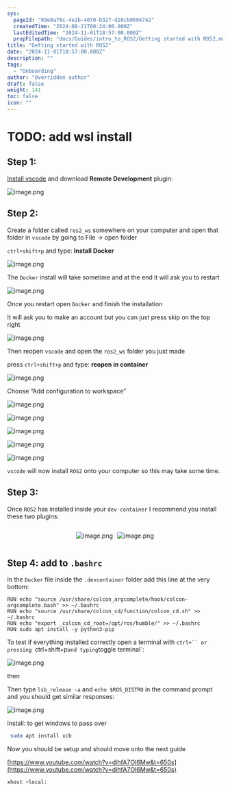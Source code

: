 ```yaml
---
sys:
  pageId: "89e0a78c-4e2b-4070-b327-d28cb0694742"
  createdTime: "2024-08-21T00:24:00.000Z"
  lastEditedTime: "2024-11-01T18:57:00.000Z"
  propFilepath: "docs/Guides/intro_to_ROS2/Getting started with ROS2.md"
title: "Getting started with ROS2"
date: "2024-11-01T18:57:00.000Z"
description: ""
tags:
  - "Onboarding"
author: "Overridden author"
draft: false
weight: 141
toc: false
icon: ""
---
```


# TODO: add wsl install

## Step 1:

[Install vscode](https://code.visualstudio.com/download) and download **Remote Development** plugin:

![image.png](https://prod-files-secure.s3.us-west-2.amazonaws.com/d518164a-d88e-44d1-a4ee-3adb3bd8bce0/efb52993-1881-4a40-b95e-6f020334f022/image.png?X-Amz-Algorithm=AWS4-HMAC-SHA256&X-Amz-Content-Sha256=UNSIGNED-PAYLOAD&X-Amz-Credential=ASIAZI2LB466QXNI2F3A%2F20250329%2Fus-west-2%2Fs3%2Faws4_request&X-Amz-Date=20250329T160812Z&X-Amz-Expires=3600&X-Amz-Security-Token=IQoJb3JpZ2luX2VjEBAaCXVzLXdlc3QtMiJHMEUCIDTVJoMRuF25GrphwKbuw71KL1PqR9U%2FQ13SqWNnAh3iAiEA1PzNBFnfo1yFh18LBfrhjrkeOhX51H%2FiNwaJ4h27EWkq%2FwMIeBAAGgw2Mzc0MjMxODM4MDUiDBl8W%2BBCZo301rtihircA2t8tGwsE4keGzXF5H8QDH02dwS3sBFjRhXCqfzb6c6rDTbE9uDbVm0hWShBDdlLTZkzU3%2BuMnsjwcGKQKoXvtl0HwpW7MvF%2FzuDLubJF93FdcA5rh6KWH5gNJRkFfvPIBhylk5JpdZgVUT09zxwq4SleAwU6%2FUq2BWNTrhB5bjVSPVfTPVdNSgeyOXohYebUqJ782tg47yeGPS4g5%2FykJcd3Fm43f2lNDlOfPx9m%2BW8QwoPxojnRBEsxnTFCGmjSRfiRQOiEuqBRBacAqtZUrkJfNI9g0d2mKNsjjpPQpBsIWsVOc5MBGkXjrFDGoxKfcWTltje5JzgHNpTNP%2B9wqGucsc1G5ziyrXAoJDALR8bx4Qe3JRidaPoD4cs9kMkY5cnWQGwsdmHTf%2BjkCdwvNdlFyc%2B%2BZWvi2qjti4QrkmGey2GluqQA3%2BJ1CU1OkgN1JPUBvP2sMcayzj4%2BpWd3i6Ja0fPMR%2BEHjH1z8MbkMHwYxt9MPNwGoXSCowdt2kTG6QtagHyUm1kCNJTPKC67X%2FxuWriYFBOdTGe8zI8DECOYsVY%2BVEz6CAcqKWltYByYjo6%2FZb8QkCEp5%2BikTRjOqdkx3JPLmbaaE0elA8fweLn66gNsB1CUP7vpz56MP6eoL8GOqUBuLJRmC0m9LgHdjySxZ5rXDHY2wlYkikBzY1eDVjEjIvOXq3mOXwYAHV2%2BDN8FSgasNpZy8u5sCVlN4XJ9xEPpm%2F8ZDuUS6xizGzjiu8IWyHaw6gesiRFVL7mjsdcP%2FoILLkJBJFEjX0zyQZYuOSMRfShJcF0583w06GzL%2Fr6FBbwJLLF1lxxwTocSMlJhgYCS3izFi1T6F7RHyhA9D1im620zTMd&X-Amz-Signature=11a2174c9fd20e777b1c48bb6530b42c95ac17c5a8f76d3ad584c3bf9bd59472&X-Amz-SignedHeaders=host&x-id=GetObject)

## Step 2:

Create a folder called `ros2_ws` somewhere on your computer and open that folder in `vscode` by going to File → open folder 

`ctrl+shift+p` and type: **Install Docker**

![image.png](https://prod-files-secure.s3.us-west-2.amazonaws.com/d518164a-d88e-44d1-a4ee-3adb3bd8bce0/2269dc0e-1cd5-47ff-bceb-c04ad9b2eab0/image.png?X-Amz-Algorithm=AWS4-HMAC-SHA256&X-Amz-Content-Sha256=UNSIGNED-PAYLOAD&X-Amz-Credential=ASIAZI2LB466QXNI2F3A%2F20250329%2Fus-west-2%2Fs3%2Faws4_request&X-Amz-Date=20250329T160812Z&X-Amz-Expires=3600&X-Amz-Security-Token=IQoJb3JpZ2luX2VjEBAaCXVzLXdlc3QtMiJHMEUCIDTVJoMRuF25GrphwKbuw71KL1PqR9U%2FQ13SqWNnAh3iAiEA1PzNBFnfo1yFh18LBfrhjrkeOhX51H%2FiNwaJ4h27EWkq%2FwMIeBAAGgw2Mzc0MjMxODM4MDUiDBl8W%2BBCZo301rtihircA2t8tGwsE4keGzXF5H8QDH02dwS3sBFjRhXCqfzb6c6rDTbE9uDbVm0hWShBDdlLTZkzU3%2BuMnsjwcGKQKoXvtl0HwpW7MvF%2FzuDLubJF93FdcA5rh6KWH5gNJRkFfvPIBhylk5JpdZgVUT09zxwq4SleAwU6%2FUq2BWNTrhB5bjVSPVfTPVdNSgeyOXohYebUqJ782tg47yeGPS4g5%2FykJcd3Fm43f2lNDlOfPx9m%2BW8QwoPxojnRBEsxnTFCGmjSRfiRQOiEuqBRBacAqtZUrkJfNI9g0d2mKNsjjpPQpBsIWsVOc5MBGkXjrFDGoxKfcWTltje5JzgHNpTNP%2B9wqGucsc1G5ziyrXAoJDALR8bx4Qe3JRidaPoD4cs9kMkY5cnWQGwsdmHTf%2BjkCdwvNdlFyc%2B%2BZWvi2qjti4QrkmGey2GluqQA3%2BJ1CU1OkgN1JPUBvP2sMcayzj4%2BpWd3i6Ja0fPMR%2BEHjH1z8MbkMHwYxt9MPNwGoXSCowdt2kTG6QtagHyUm1kCNJTPKC67X%2FxuWriYFBOdTGe8zI8DECOYsVY%2BVEz6CAcqKWltYByYjo6%2FZb8QkCEp5%2BikTRjOqdkx3JPLmbaaE0elA8fweLn66gNsB1CUP7vpz56MP6eoL8GOqUBuLJRmC0m9LgHdjySxZ5rXDHY2wlYkikBzY1eDVjEjIvOXq3mOXwYAHV2%2BDN8FSgasNpZy8u5sCVlN4XJ9xEPpm%2F8ZDuUS6xizGzjiu8IWyHaw6gesiRFVL7mjsdcP%2FoILLkJBJFEjX0zyQZYuOSMRfShJcF0583w06GzL%2Fr6FBbwJLLF1lxxwTocSMlJhgYCS3izFi1T6F7RHyhA9D1im620zTMd&X-Amz-Signature=3d32f395119066edfa43c31183e957e3e32aa5e1ad767262af534af70c770e3c&X-Amz-SignedHeaders=host&x-id=GetObject)

The `Docker` install will take sometime and at the end it will ask you to restart

![image.png](https://prod-files-secure.s3.us-west-2.amazonaws.com/d518164a-d88e-44d1-a4ee-3adb3bd8bce0/ed233f78-be33-4b1f-b89c-9c346c0e961e/image.png?X-Amz-Algorithm=AWS4-HMAC-SHA256&X-Amz-Content-Sha256=UNSIGNED-PAYLOAD&X-Amz-Credential=ASIAZI2LB466QXNI2F3A%2F20250329%2Fus-west-2%2Fs3%2Faws4_request&X-Amz-Date=20250329T160812Z&X-Amz-Expires=3600&X-Amz-Security-Token=IQoJb3JpZ2luX2VjEBAaCXVzLXdlc3QtMiJHMEUCIDTVJoMRuF25GrphwKbuw71KL1PqR9U%2FQ13SqWNnAh3iAiEA1PzNBFnfo1yFh18LBfrhjrkeOhX51H%2FiNwaJ4h27EWkq%2FwMIeBAAGgw2Mzc0MjMxODM4MDUiDBl8W%2BBCZo301rtihircA2t8tGwsE4keGzXF5H8QDH02dwS3sBFjRhXCqfzb6c6rDTbE9uDbVm0hWShBDdlLTZkzU3%2BuMnsjwcGKQKoXvtl0HwpW7MvF%2FzuDLubJF93FdcA5rh6KWH5gNJRkFfvPIBhylk5JpdZgVUT09zxwq4SleAwU6%2FUq2BWNTrhB5bjVSPVfTPVdNSgeyOXohYebUqJ782tg47yeGPS4g5%2FykJcd3Fm43f2lNDlOfPx9m%2BW8QwoPxojnRBEsxnTFCGmjSRfiRQOiEuqBRBacAqtZUrkJfNI9g0d2mKNsjjpPQpBsIWsVOc5MBGkXjrFDGoxKfcWTltje5JzgHNpTNP%2B9wqGucsc1G5ziyrXAoJDALR8bx4Qe3JRidaPoD4cs9kMkY5cnWQGwsdmHTf%2BjkCdwvNdlFyc%2B%2BZWvi2qjti4QrkmGey2GluqQA3%2BJ1CU1OkgN1JPUBvP2sMcayzj4%2BpWd3i6Ja0fPMR%2BEHjH1z8MbkMHwYxt9MPNwGoXSCowdt2kTG6QtagHyUm1kCNJTPKC67X%2FxuWriYFBOdTGe8zI8DECOYsVY%2BVEz6CAcqKWltYByYjo6%2FZb8QkCEp5%2BikTRjOqdkx3JPLmbaaE0elA8fweLn66gNsB1CUP7vpz56MP6eoL8GOqUBuLJRmC0m9LgHdjySxZ5rXDHY2wlYkikBzY1eDVjEjIvOXq3mOXwYAHV2%2BDN8FSgasNpZy8u5sCVlN4XJ9xEPpm%2F8ZDuUS6xizGzjiu8IWyHaw6gesiRFVL7mjsdcP%2FoILLkJBJFEjX0zyQZYuOSMRfShJcF0583w06GzL%2Fr6FBbwJLLF1lxxwTocSMlJhgYCS3izFi1T6F7RHyhA9D1im620zTMd&X-Amz-Signature=9e9131ef1b74872679ac4c0c801e50fae2d6a5b20a889264485ef87cbcb25254&X-Amz-SignedHeaders=host&x-id=GetObject)

Once you restart open `Docker` and finish the installation

It will ask you to make an account but you can just press skip on the top right

![image.png](https://prod-files-secure.s3.us-west-2.amazonaws.com/d518164a-d88e-44d1-a4ee-3adb3bd8bce0/21010ad9-1659-4fd9-9f59-9932a09b2a3d/image.png?X-Amz-Algorithm=AWS4-HMAC-SHA256&X-Amz-Content-Sha256=UNSIGNED-PAYLOAD&X-Amz-Credential=ASIAZI2LB466QXNI2F3A%2F20250329%2Fus-west-2%2Fs3%2Faws4_request&X-Amz-Date=20250329T160812Z&X-Amz-Expires=3600&X-Amz-Security-Token=IQoJb3JpZ2luX2VjEBAaCXVzLXdlc3QtMiJHMEUCIDTVJoMRuF25GrphwKbuw71KL1PqR9U%2FQ13SqWNnAh3iAiEA1PzNBFnfo1yFh18LBfrhjrkeOhX51H%2FiNwaJ4h27EWkq%2FwMIeBAAGgw2Mzc0MjMxODM4MDUiDBl8W%2BBCZo301rtihircA2t8tGwsE4keGzXF5H8QDH02dwS3sBFjRhXCqfzb6c6rDTbE9uDbVm0hWShBDdlLTZkzU3%2BuMnsjwcGKQKoXvtl0HwpW7MvF%2FzuDLubJF93FdcA5rh6KWH5gNJRkFfvPIBhylk5JpdZgVUT09zxwq4SleAwU6%2FUq2BWNTrhB5bjVSPVfTPVdNSgeyOXohYebUqJ782tg47yeGPS4g5%2FykJcd3Fm43f2lNDlOfPx9m%2BW8QwoPxojnRBEsxnTFCGmjSRfiRQOiEuqBRBacAqtZUrkJfNI9g0d2mKNsjjpPQpBsIWsVOc5MBGkXjrFDGoxKfcWTltje5JzgHNpTNP%2B9wqGucsc1G5ziyrXAoJDALR8bx4Qe3JRidaPoD4cs9kMkY5cnWQGwsdmHTf%2BjkCdwvNdlFyc%2B%2BZWvi2qjti4QrkmGey2GluqQA3%2BJ1CU1OkgN1JPUBvP2sMcayzj4%2BpWd3i6Ja0fPMR%2BEHjH1z8MbkMHwYxt9MPNwGoXSCowdt2kTG6QtagHyUm1kCNJTPKC67X%2FxuWriYFBOdTGe8zI8DECOYsVY%2BVEz6CAcqKWltYByYjo6%2FZb8QkCEp5%2BikTRjOqdkx3JPLmbaaE0elA8fweLn66gNsB1CUP7vpz56MP6eoL8GOqUBuLJRmC0m9LgHdjySxZ5rXDHY2wlYkikBzY1eDVjEjIvOXq3mOXwYAHV2%2BDN8FSgasNpZy8u5sCVlN4XJ9xEPpm%2F8ZDuUS6xizGzjiu8IWyHaw6gesiRFVL7mjsdcP%2FoILLkJBJFEjX0zyQZYuOSMRfShJcF0583w06GzL%2Fr6FBbwJLLF1lxxwTocSMlJhgYCS3izFi1T6F7RHyhA9D1im620zTMd&X-Amz-Signature=6e9c381bf1f966c62c79feeb13770307ab0fa55a814b171cf6619dea159d4946&X-Amz-SignedHeaders=host&x-id=GetObject)

Then reopen `vscode` and open the `ros2_ws` folder you just made

press `ctrl+shift+p` and type: **reopen in container**

![image.png](https://prod-files-secure.s3.us-west-2.amazonaws.com/d518164a-d88e-44d1-a4ee-3adb3bd8bce0/4e93b8c2-41ad-488c-8095-c74205196118/image.png?X-Amz-Algorithm=AWS4-HMAC-SHA256&X-Amz-Content-Sha256=UNSIGNED-PAYLOAD&X-Amz-Credential=ASIAZI2LB466QXNI2F3A%2F20250329%2Fus-west-2%2Fs3%2Faws4_request&X-Amz-Date=20250329T160812Z&X-Amz-Expires=3600&X-Amz-Security-Token=IQoJb3JpZ2luX2VjEBAaCXVzLXdlc3QtMiJHMEUCIDTVJoMRuF25GrphwKbuw71KL1PqR9U%2FQ13SqWNnAh3iAiEA1PzNBFnfo1yFh18LBfrhjrkeOhX51H%2FiNwaJ4h27EWkq%2FwMIeBAAGgw2Mzc0MjMxODM4MDUiDBl8W%2BBCZo301rtihircA2t8tGwsE4keGzXF5H8QDH02dwS3sBFjRhXCqfzb6c6rDTbE9uDbVm0hWShBDdlLTZkzU3%2BuMnsjwcGKQKoXvtl0HwpW7MvF%2FzuDLubJF93FdcA5rh6KWH5gNJRkFfvPIBhylk5JpdZgVUT09zxwq4SleAwU6%2FUq2BWNTrhB5bjVSPVfTPVdNSgeyOXohYebUqJ782tg47yeGPS4g5%2FykJcd3Fm43f2lNDlOfPx9m%2BW8QwoPxojnRBEsxnTFCGmjSRfiRQOiEuqBRBacAqtZUrkJfNI9g0d2mKNsjjpPQpBsIWsVOc5MBGkXjrFDGoxKfcWTltje5JzgHNpTNP%2B9wqGucsc1G5ziyrXAoJDALR8bx4Qe3JRidaPoD4cs9kMkY5cnWQGwsdmHTf%2BjkCdwvNdlFyc%2B%2BZWvi2qjti4QrkmGey2GluqQA3%2BJ1CU1OkgN1JPUBvP2sMcayzj4%2BpWd3i6Ja0fPMR%2BEHjH1z8MbkMHwYxt9MPNwGoXSCowdt2kTG6QtagHyUm1kCNJTPKC67X%2FxuWriYFBOdTGe8zI8DECOYsVY%2BVEz6CAcqKWltYByYjo6%2FZb8QkCEp5%2BikTRjOqdkx3JPLmbaaE0elA8fweLn66gNsB1CUP7vpz56MP6eoL8GOqUBuLJRmC0m9LgHdjySxZ5rXDHY2wlYkikBzY1eDVjEjIvOXq3mOXwYAHV2%2BDN8FSgasNpZy8u5sCVlN4XJ9xEPpm%2F8ZDuUS6xizGzjiu8IWyHaw6gesiRFVL7mjsdcP%2FoILLkJBJFEjX0zyQZYuOSMRfShJcF0583w06GzL%2Fr6FBbwJLLF1lxxwTocSMlJhgYCS3izFi1T6F7RHyhA9D1im620zTMd&X-Amz-Signature=d60d73f44e5c3bc4dc56c6f2f15842d22d711be93820abcc4741cdfab2c64435&X-Amz-SignedHeaders=host&x-id=GetObject)

Choose “Add configuration to workspace”

![image.png](https://prod-files-secure.s3.us-west-2.amazonaws.com/d518164a-d88e-44d1-a4ee-3adb3bd8bce0/9560b282-5060-4989-ba37-97e7b2c22476/image.png?X-Amz-Algorithm=AWS4-HMAC-SHA256&X-Amz-Content-Sha256=UNSIGNED-PAYLOAD&X-Amz-Credential=ASIAZI2LB466QXNI2F3A%2F20250329%2Fus-west-2%2Fs3%2Faws4_request&X-Amz-Date=20250329T160812Z&X-Amz-Expires=3600&X-Amz-Security-Token=IQoJb3JpZ2luX2VjEBAaCXVzLXdlc3QtMiJHMEUCIDTVJoMRuF25GrphwKbuw71KL1PqR9U%2FQ13SqWNnAh3iAiEA1PzNBFnfo1yFh18LBfrhjrkeOhX51H%2FiNwaJ4h27EWkq%2FwMIeBAAGgw2Mzc0MjMxODM4MDUiDBl8W%2BBCZo301rtihircA2t8tGwsE4keGzXF5H8QDH02dwS3sBFjRhXCqfzb6c6rDTbE9uDbVm0hWShBDdlLTZkzU3%2BuMnsjwcGKQKoXvtl0HwpW7MvF%2FzuDLubJF93FdcA5rh6KWH5gNJRkFfvPIBhylk5JpdZgVUT09zxwq4SleAwU6%2FUq2BWNTrhB5bjVSPVfTPVdNSgeyOXohYebUqJ782tg47yeGPS4g5%2FykJcd3Fm43f2lNDlOfPx9m%2BW8QwoPxojnRBEsxnTFCGmjSRfiRQOiEuqBRBacAqtZUrkJfNI9g0d2mKNsjjpPQpBsIWsVOc5MBGkXjrFDGoxKfcWTltje5JzgHNpTNP%2B9wqGucsc1G5ziyrXAoJDALR8bx4Qe3JRidaPoD4cs9kMkY5cnWQGwsdmHTf%2BjkCdwvNdlFyc%2B%2BZWvi2qjti4QrkmGey2GluqQA3%2BJ1CU1OkgN1JPUBvP2sMcayzj4%2BpWd3i6Ja0fPMR%2BEHjH1z8MbkMHwYxt9MPNwGoXSCowdt2kTG6QtagHyUm1kCNJTPKC67X%2FxuWriYFBOdTGe8zI8DECOYsVY%2BVEz6CAcqKWltYByYjo6%2FZb8QkCEp5%2BikTRjOqdkx3JPLmbaaE0elA8fweLn66gNsB1CUP7vpz56MP6eoL8GOqUBuLJRmC0m9LgHdjySxZ5rXDHY2wlYkikBzY1eDVjEjIvOXq3mOXwYAHV2%2BDN8FSgasNpZy8u5sCVlN4XJ9xEPpm%2F8ZDuUS6xizGzjiu8IWyHaw6gesiRFVL7mjsdcP%2FoILLkJBJFEjX0zyQZYuOSMRfShJcF0583w06GzL%2Fr6FBbwJLLF1lxxwTocSMlJhgYCS3izFi1T6F7RHyhA9D1im620zTMd&X-Amz-Signature=fab3ed71902321aebebdefcc4a51db765acd2fa16e9d5049b93f1851fb5efb3d&X-Amz-SignedHeaders=host&x-id=GetObject)

![image.png](https://prod-files-secure.s3.us-west-2.amazonaws.com/d518164a-d88e-44d1-a4ee-3adb3bd8bce0/2ee63f81-886b-48e8-a553-dc6e5eac99e4/image.png?X-Amz-Algorithm=AWS4-HMAC-SHA256&X-Amz-Content-Sha256=UNSIGNED-PAYLOAD&X-Amz-Credential=ASIAZI2LB466QXNI2F3A%2F20250329%2Fus-west-2%2Fs3%2Faws4_request&X-Amz-Date=20250329T160812Z&X-Amz-Expires=3600&X-Amz-Security-Token=IQoJb3JpZ2luX2VjEBAaCXVzLXdlc3QtMiJHMEUCIDTVJoMRuF25GrphwKbuw71KL1PqR9U%2FQ13SqWNnAh3iAiEA1PzNBFnfo1yFh18LBfrhjrkeOhX51H%2FiNwaJ4h27EWkq%2FwMIeBAAGgw2Mzc0MjMxODM4MDUiDBl8W%2BBCZo301rtihircA2t8tGwsE4keGzXF5H8QDH02dwS3sBFjRhXCqfzb6c6rDTbE9uDbVm0hWShBDdlLTZkzU3%2BuMnsjwcGKQKoXvtl0HwpW7MvF%2FzuDLubJF93FdcA5rh6KWH5gNJRkFfvPIBhylk5JpdZgVUT09zxwq4SleAwU6%2FUq2BWNTrhB5bjVSPVfTPVdNSgeyOXohYebUqJ782tg47yeGPS4g5%2FykJcd3Fm43f2lNDlOfPx9m%2BW8QwoPxojnRBEsxnTFCGmjSRfiRQOiEuqBRBacAqtZUrkJfNI9g0d2mKNsjjpPQpBsIWsVOc5MBGkXjrFDGoxKfcWTltje5JzgHNpTNP%2B9wqGucsc1G5ziyrXAoJDALR8bx4Qe3JRidaPoD4cs9kMkY5cnWQGwsdmHTf%2BjkCdwvNdlFyc%2B%2BZWvi2qjti4QrkmGey2GluqQA3%2BJ1CU1OkgN1JPUBvP2sMcayzj4%2BpWd3i6Ja0fPMR%2BEHjH1z8MbkMHwYxt9MPNwGoXSCowdt2kTG6QtagHyUm1kCNJTPKC67X%2FxuWriYFBOdTGe8zI8DECOYsVY%2BVEz6CAcqKWltYByYjo6%2FZb8QkCEp5%2BikTRjOqdkx3JPLmbaaE0elA8fweLn66gNsB1CUP7vpz56MP6eoL8GOqUBuLJRmC0m9LgHdjySxZ5rXDHY2wlYkikBzY1eDVjEjIvOXq3mOXwYAHV2%2BDN8FSgasNpZy8u5sCVlN4XJ9xEPpm%2F8ZDuUS6xizGzjiu8IWyHaw6gesiRFVL7mjsdcP%2FoILLkJBJFEjX0zyQZYuOSMRfShJcF0583w06GzL%2Fr6FBbwJLLF1lxxwTocSMlJhgYCS3izFi1T6F7RHyhA9D1im620zTMd&X-Amz-Signature=240e55e70acb30a65e01199dad3af7f61a9caa6d37213e9d65d8d1c646d18f8b&X-Amz-SignedHeaders=host&x-id=GetObject)

![image.png](https://prod-files-secure.s3.us-west-2.amazonaws.com/d518164a-d88e-44d1-a4ee-3adb3bd8bce0/ae1580b2-b048-407e-aed9-b584224a7a04/image.png?X-Amz-Algorithm=AWS4-HMAC-SHA256&X-Amz-Content-Sha256=UNSIGNED-PAYLOAD&X-Amz-Credential=ASIAZI2LB466QXNI2F3A%2F20250329%2Fus-west-2%2Fs3%2Faws4_request&X-Amz-Date=20250329T160812Z&X-Amz-Expires=3600&X-Amz-Security-Token=IQoJb3JpZ2luX2VjEBAaCXVzLXdlc3QtMiJHMEUCIDTVJoMRuF25GrphwKbuw71KL1PqR9U%2FQ13SqWNnAh3iAiEA1PzNBFnfo1yFh18LBfrhjrkeOhX51H%2FiNwaJ4h27EWkq%2FwMIeBAAGgw2Mzc0MjMxODM4MDUiDBl8W%2BBCZo301rtihircA2t8tGwsE4keGzXF5H8QDH02dwS3sBFjRhXCqfzb6c6rDTbE9uDbVm0hWShBDdlLTZkzU3%2BuMnsjwcGKQKoXvtl0HwpW7MvF%2FzuDLubJF93FdcA5rh6KWH5gNJRkFfvPIBhylk5JpdZgVUT09zxwq4SleAwU6%2FUq2BWNTrhB5bjVSPVfTPVdNSgeyOXohYebUqJ782tg47yeGPS4g5%2FykJcd3Fm43f2lNDlOfPx9m%2BW8QwoPxojnRBEsxnTFCGmjSRfiRQOiEuqBRBacAqtZUrkJfNI9g0d2mKNsjjpPQpBsIWsVOc5MBGkXjrFDGoxKfcWTltje5JzgHNpTNP%2B9wqGucsc1G5ziyrXAoJDALR8bx4Qe3JRidaPoD4cs9kMkY5cnWQGwsdmHTf%2BjkCdwvNdlFyc%2B%2BZWvi2qjti4QrkmGey2GluqQA3%2BJ1CU1OkgN1JPUBvP2sMcayzj4%2BpWd3i6Ja0fPMR%2BEHjH1z8MbkMHwYxt9MPNwGoXSCowdt2kTG6QtagHyUm1kCNJTPKC67X%2FxuWriYFBOdTGe8zI8DECOYsVY%2BVEz6CAcqKWltYByYjo6%2FZb8QkCEp5%2BikTRjOqdkx3JPLmbaaE0elA8fweLn66gNsB1CUP7vpz56MP6eoL8GOqUBuLJRmC0m9LgHdjySxZ5rXDHY2wlYkikBzY1eDVjEjIvOXq3mOXwYAHV2%2BDN8FSgasNpZy8u5sCVlN4XJ9xEPpm%2F8ZDuUS6xizGzjiu8IWyHaw6gesiRFVL7mjsdcP%2FoILLkJBJFEjX0zyQZYuOSMRfShJcF0583w06GzL%2Fr6FBbwJLLF1lxxwTocSMlJhgYCS3izFi1T6F7RHyhA9D1im620zTMd&X-Amz-Signature=c8eaeb31b613638843ea6b631ed3bfef997a1b89dab7535854876c6628c7aea7&X-Amz-SignedHeaders=host&x-id=GetObject)

![image.png](https://prod-files-secure.s3.us-west-2.amazonaws.com/d518164a-d88e-44d1-a4ee-3adb3bd8bce0/53255b28-f75e-430f-b9e3-c0ac8577e42b/image.png?X-Amz-Algorithm=AWS4-HMAC-SHA256&X-Amz-Content-Sha256=UNSIGNED-PAYLOAD&X-Amz-Credential=ASIAZI2LB466QXNI2F3A%2F20250329%2Fus-west-2%2Fs3%2Faws4_request&X-Amz-Date=20250329T160812Z&X-Amz-Expires=3600&X-Amz-Security-Token=IQoJb3JpZ2luX2VjEBAaCXVzLXdlc3QtMiJHMEUCIDTVJoMRuF25GrphwKbuw71KL1PqR9U%2FQ13SqWNnAh3iAiEA1PzNBFnfo1yFh18LBfrhjrkeOhX51H%2FiNwaJ4h27EWkq%2FwMIeBAAGgw2Mzc0MjMxODM4MDUiDBl8W%2BBCZo301rtihircA2t8tGwsE4keGzXF5H8QDH02dwS3sBFjRhXCqfzb6c6rDTbE9uDbVm0hWShBDdlLTZkzU3%2BuMnsjwcGKQKoXvtl0HwpW7MvF%2FzuDLubJF93FdcA5rh6KWH5gNJRkFfvPIBhylk5JpdZgVUT09zxwq4SleAwU6%2FUq2BWNTrhB5bjVSPVfTPVdNSgeyOXohYebUqJ782tg47yeGPS4g5%2FykJcd3Fm43f2lNDlOfPx9m%2BW8QwoPxojnRBEsxnTFCGmjSRfiRQOiEuqBRBacAqtZUrkJfNI9g0d2mKNsjjpPQpBsIWsVOc5MBGkXjrFDGoxKfcWTltje5JzgHNpTNP%2B9wqGucsc1G5ziyrXAoJDALR8bx4Qe3JRidaPoD4cs9kMkY5cnWQGwsdmHTf%2BjkCdwvNdlFyc%2B%2BZWvi2qjti4QrkmGey2GluqQA3%2BJ1CU1OkgN1JPUBvP2sMcayzj4%2BpWd3i6Ja0fPMR%2BEHjH1z8MbkMHwYxt9MPNwGoXSCowdt2kTG6QtagHyUm1kCNJTPKC67X%2FxuWriYFBOdTGe8zI8DECOYsVY%2BVEz6CAcqKWltYByYjo6%2FZb8QkCEp5%2BikTRjOqdkx3JPLmbaaE0elA8fweLn66gNsB1CUP7vpz56MP6eoL8GOqUBuLJRmC0m9LgHdjySxZ5rXDHY2wlYkikBzY1eDVjEjIvOXq3mOXwYAHV2%2BDN8FSgasNpZy8u5sCVlN4XJ9xEPpm%2F8ZDuUS6xizGzjiu8IWyHaw6gesiRFVL7mjsdcP%2FoILLkJBJFEjX0zyQZYuOSMRfShJcF0583w06GzL%2Fr6FBbwJLLF1lxxwTocSMlJhgYCS3izFi1T6F7RHyhA9D1im620zTMd&X-Amz-Signature=eeb6c9be78f41bd75ef20398d40dbfd378fc507ecfd426de0922f21f46de8184&X-Amz-SignedHeaders=host&x-id=GetObject)

![image.png](https://prod-files-secure.s3.us-west-2.amazonaws.com/d518164a-d88e-44d1-a4ee-3adb3bd8bce0/7c562767-5af9-4ffb-97d1-327bcdf4ee00/image.png?X-Amz-Algorithm=AWS4-HMAC-SHA256&X-Amz-Content-Sha256=UNSIGNED-PAYLOAD&X-Amz-Credential=ASIAZI2LB466QXNI2F3A%2F20250329%2Fus-west-2%2Fs3%2Faws4_request&X-Amz-Date=20250329T160812Z&X-Amz-Expires=3600&X-Amz-Security-Token=IQoJb3JpZ2luX2VjEBAaCXVzLXdlc3QtMiJHMEUCIDTVJoMRuF25GrphwKbuw71KL1PqR9U%2FQ13SqWNnAh3iAiEA1PzNBFnfo1yFh18LBfrhjrkeOhX51H%2FiNwaJ4h27EWkq%2FwMIeBAAGgw2Mzc0MjMxODM4MDUiDBl8W%2BBCZo301rtihircA2t8tGwsE4keGzXF5H8QDH02dwS3sBFjRhXCqfzb6c6rDTbE9uDbVm0hWShBDdlLTZkzU3%2BuMnsjwcGKQKoXvtl0HwpW7MvF%2FzuDLubJF93FdcA5rh6KWH5gNJRkFfvPIBhylk5JpdZgVUT09zxwq4SleAwU6%2FUq2BWNTrhB5bjVSPVfTPVdNSgeyOXohYebUqJ782tg47yeGPS4g5%2FykJcd3Fm43f2lNDlOfPx9m%2BW8QwoPxojnRBEsxnTFCGmjSRfiRQOiEuqBRBacAqtZUrkJfNI9g0d2mKNsjjpPQpBsIWsVOc5MBGkXjrFDGoxKfcWTltje5JzgHNpTNP%2B9wqGucsc1G5ziyrXAoJDALR8bx4Qe3JRidaPoD4cs9kMkY5cnWQGwsdmHTf%2BjkCdwvNdlFyc%2B%2BZWvi2qjti4QrkmGey2GluqQA3%2BJ1CU1OkgN1JPUBvP2sMcayzj4%2BpWd3i6Ja0fPMR%2BEHjH1z8MbkMHwYxt9MPNwGoXSCowdt2kTG6QtagHyUm1kCNJTPKC67X%2FxuWriYFBOdTGe8zI8DECOYsVY%2BVEz6CAcqKWltYByYjo6%2FZb8QkCEp5%2BikTRjOqdkx3JPLmbaaE0elA8fweLn66gNsB1CUP7vpz56MP6eoL8GOqUBuLJRmC0m9LgHdjySxZ5rXDHY2wlYkikBzY1eDVjEjIvOXq3mOXwYAHV2%2BDN8FSgasNpZy8u5sCVlN4XJ9xEPpm%2F8ZDuUS6xizGzjiu8IWyHaw6gesiRFVL7mjsdcP%2FoILLkJBJFEjX0zyQZYuOSMRfShJcF0583w06GzL%2Fr6FBbwJLLF1lxxwTocSMlJhgYCS3izFi1T6F7RHyhA9D1im620zTMd&X-Amz-Signature=c38f306a774e9bb1eb4c029dfaac8c8c3c98a9b4d74a9f6148f9230b4680eff6&X-Amz-SignedHeaders=host&x-id=GetObject)

`vscode` will now install `ROS2` onto your computer so this may take some time.

## Step 3:

Once `ROS2` has installed inside your `dev-container` I recommend you install these two plugins:

<div style="display: flex;flex-direction: row; column-gap:10px; max-width: 630px;justify-content: center;">
<div>

![image.png](https://prod-files-secure.s3.us-west-2.amazonaws.com/d518164a-d88e-44d1-a4ee-3adb3bd8bce0/3fc3d550-5a54-4ba1-ba6b-faa01cdb7369/image.png?X-Amz-Algorithm=AWS4-HMAC-SHA256&X-Amz-Content-Sha256=UNSIGNED-PAYLOAD&X-Amz-Credential=ASIAZI2LB466Z7BCGED5%2F20250329%2Fus-west-2%2Fs3%2Faws4_request&X-Amz-Date=20250329T160814Z&X-Amz-Expires=3600&X-Amz-Security-Token=IQoJb3JpZ2luX2VjEBAaCXVzLXdlc3QtMiJIMEYCIQCj6JWuY4q0r13yvShJM2A7l5u6ZqJADbJELLsvHFkGvAIhAI3sGtTiRQYgeq8GFmMhAsB4eoleqbmVrV4Pn8OgfLpxKv8DCHgQABoMNjM3NDIzMTgzODA1Igy6PUeOl3ek3Tu0rDMq3AOmuny8V31pUmLDwkir79BuHCdQrYk2uM9CvcfJl%2B40b%2B09j0I4fwysPd2%2FHS3octAIVKJLekm5AsdmK%2BD2tsQJR5NWsDbvD57YNXYATTgnF%2FX7jHj5ToDEvBA2mJ1bttVu1gfgX69R3PBFgnuuwgXyk3ihpsqQOlj31jY%2F5W5Bnacta71y5xA99LoJLnEdvlnFbtMi3DdwfTYkQ30yGVK3Jenhn2f07xhiVroB7XHaG%2Bzysou836CuUMJ9TicbxuEchTx9iqus7yUvwZ6Ogfbk6XUFiVLR1qDD6%2FJ4xbOl4f3pY84M2%2Fzt4E9jWQMBKIw83lhfqILD2wRCgqYo3ZdtUQpeDQgNZ8ui%2BV47T0UOamk7oCCwFrQlDk8%2FdiQTPcjPlTLL40reL4oNv7t%2B7oNkr8oYwtTTezog7ko7hmrugh%2F3ob5w8tGvISqtJg0S2EgPB7A7PvF4lcwyFK%2FLkatYMqQ%2BxD1SNlMEBLJDA96Nz9P2Vg3akJNfO2CmvGqtHZ8eSm49IgBqiW0FfVKHMCWEKWrc3AIOVyTbyeGu7gYb5jmP1QRG%2BWqASzWSAobQmlZYzztSnboctlhQMNZ92i4wtrDRjYye%2FhiMz0Q0YA65GJqRzNZgkQmBTW4%2FZjDPn6C%2FBjqkAUcx%2BdqIRyw3LLy7d%2Bci1kQd0aJy1AtCKhbiqfyuNOFlFtgVKlt1kHXFTh6MKDheGepxqkmVcFwq%2B2XrggdgorIMx%2Be8ZEc%2Fq3LRqi1Bt9zs2bI6jKzev1X5s9z78B%2FQbKW9Sul%2BjuZpWbPJuotV20aKE1x2b4ZBRUPdjHoLarXlpwqVlrygufwp1roaQ09Q7lU33fdX4zMe19RMgIKyuBeVJuoo&X-Amz-Signature=36b94cc1382eae77691512a27c1854e606e13317101c74ebb540deb97434a0fa&X-Amz-SignedHeaders=host&x-id=GetObject)

</div>
<div>

![image.png](https://prod-files-secure.s3.us-west-2.amazonaws.com/d518164a-d88e-44d1-a4ee-3adb3bd8bce0/d994cc66-13c2-4093-a5a3-f84cf4601a82/image.png?X-Amz-Algorithm=AWS4-HMAC-SHA256&X-Amz-Content-Sha256=UNSIGNED-PAYLOAD&X-Amz-Credential=ASIAZI2LB466SLRSVOKM%2F20250329%2Fus-west-2%2Fs3%2Faws4_request&X-Amz-Date=20250329T160814Z&X-Amz-Expires=3600&X-Amz-Security-Token=IQoJb3JpZ2luX2VjEBAaCXVzLXdlc3QtMiJGMEQCIEqkVenfHaUAq3tY02TPgdQtU5HA%2BYsktgFjdsiNxvKMAiBI6U%2FMdbfL8D2%2FoDDzZrzwZ86w3K1CVnx3g334P1CWJCr%2FAwh4EAAaDDYzNzQyMzE4MzgwNSIM%2B96f%2FyzwCVjdijMwKtwDyBfqaSP53fyRtaAsx2goxUT5W1fk53HgKJdUiO3nsbvA5%2F9GKXe%2FX3fHF6rCXQMCfjrDl7EewwdHo%2FT%2FBXhbsWDVVvXBu1o6ohM6Q%2B197E1fEcNq55zybbB2soGbI73zNMC53u3KpCQ3guDOth1iIV%2FtHgpkReHvQ061oCQG7lckXmNilfcXSR0wS%2FUOxrhoLNelcZW93iYFYZ7sS%2BNIj3pg1vCsJSoKsupbb0I6tTr6R7%2B0eTCr8K%2B47XqrKCEkUxa3%2FBw0wqStpyO3qgH%2FTD1mvlo%2FYm2khF%2F91BRnMqa8Hf42%2FR08YuXvmMPllFW5XH1tQUAX1ts5sCnd8UwHCqOl%2FTYYxNLUSvV92Qf%2Fvya0MO9DDmpJjnOUqyBpS89IQdu8vJOcPSnGZ9MzUbLWnnJX0lXOyqVMweYWB4eiCSFKRZBU8SFc%2Fm0VJtU5EPSirEmjuhyCcEbyR8655irs739Fws5iMSBqgOB3%2F%2B0Lat27U7UHua8XAxVZzHEiccAuRP80hfxwuvoztLSuIObzBoERjQfTOepoP7%2FlAcftWL3jcPpMo%2BIY1z9r8OBkstwCy54GFaH1bW8F5i50VPiBO4PppjtOPkGz9lB274PkkTRb3XexTn0jFDulGlowhKCgvwY6pgEWUFWbKst8YZt2Kz7MQtkIvDtwbAMULnYL9j29FdO50%2FY7n7kAYOCaWqIbTVDhKU7V%2FtIihfNAL19yXtM9P5%2Fdwvw17XX4BfCFm3HdiIUQKQNG9mcRHUqXzBaZECsgauSYvLlAdXLN11emZbH%2FynGm4ygS%2FTu8fbciHsKO0Jv9ewUyYkWdXYIULSgCSBx62O2k7KXtDvNMO7YCy27HvrSPBt%2Bc65Z7&X-Amz-Signature=3e7fd324336940fa5dc134a935575ceee328d1e6c0d2d6ac366d3b7605925d32&X-Amz-SignedHeaders=host&x-id=GetObject)

</div>
</div>

## Step 4: add to `.bashrc`

In the `Docker` file inside the `.devcontainer` folder add this line at the very bottom: 

```docker
RUN echo "source /usr/share/colcon_argcomplete/hook/colcon-argcomplete.bash" >> ~/.bashrc
RUN echo "source /usr/share/colcon_cd/function/colcon_cd.sh" >> ~/.bashrc
RUN echo "export _colcon_cd_root=/opt/ros/humble/" >> ~/.bashrc
RUN sudo apt install -y python3-pip 
```

To test if everything installed correctly open a terminal with `ctrl+`` or pressing `ctrl+shift+p` and typing `toggle terminal`:

![image.png](https://prod-files-secure.s3.us-west-2.amazonaws.com/d518164a-d88e-44d1-a4ee-3adb3bd8bce0/6a4943d8-b04e-4c02-9a58-775f3384d1a5/image.png?X-Amz-Algorithm=AWS4-HMAC-SHA256&X-Amz-Content-Sha256=UNSIGNED-PAYLOAD&X-Amz-Credential=ASIAZI2LB466QXNI2F3A%2F20250329%2Fus-west-2%2Fs3%2Faws4_request&X-Amz-Date=20250329T160812Z&X-Amz-Expires=3600&X-Amz-Security-Token=IQoJb3JpZ2luX2VjEBAaCXVzLXdlc3QtMiJHMEUCIDTVJoMRuF25GrphwKbuw71KL1PqR9U%2FQ13SqWNnAh3iAiEA1PzNBFnfo1yFh18LBfrhjrkeOhX51H%2FiNwaJ4h27EWkq%2FwMIeBAAGgw2Mzc0MjMxODM4MDUiDBl8W%2BBCZo301rtihircA2t8tGwsE4keGzXF5H8QDH02dwS3sBFjRhXCqfzb6c6rDTbE9uDbVm0hWShBDdlLTZkzU3%2BuMnsjwcGKQKoXvtl0HwpW7MvF%2FzuDLubJF93FdcA5rh6KWH5gNJRkFfvPIBhylk5JpdZgVUT09zxwq4SleAwU6%2FUq2BWNTrhB5bjVSPVfTPVdNSgeyOXohYebUqJ782tg47yeGPS4g5%2FykJcd3Fm43f2lNDlOfPx9m%2BW8QwoPxojnRBEsxnTFCGmjSRfiRQOiEuqBRBacAqtZUrkJfNI9g0d2mKNsjjpPQpBsIWsVOc5MBGkXjrFDGoxKfcWTltje5JzgHNpTNP%2B9wqGucsc1G5ziyrXAoJDALR8bx4Qe3JRidaPoD4cs9kMkY5cnWQGwsdmHTf%2BjkCdwvNdlFyc%2B%2BZWvi2qjti4QrkmGey2GluqQA3%2BJ1CU1OkgN1JPUBvP2sMcayzj4%2BpWd3i6Ja0fPMR%2BEHjH1z8MbkMHwYxt9MPNwGoXSCowdt2kTG6QtagHyUm1kCNJTPKC67X%2FxuWriYFBOdTGe8zI8DECOYsVY%2BVEz6CAcqKWltYByYjo6%2FZb8QkCEp5%2BikTRjOqdkx3JPLmbaaE0elA8fweLn66gNsB1CUP7vpz56MP6eoL8GOqUBuLJRmC0m9LgHdjySxZ5rXDHY2wlYkikBzY1eDVjEjIvOXq3mOXwYAHV2%2BDN8FSgasNpZy8u5sCVlN4XJ9xEPpm%2F8ZDuUS6xizGzjiu8IWyHaw6gesiRFVL7mjsdcP%2FoILLkJBJFEjX0zyQZYuOSMRfShJcF0583w06GzL%2Fr6FBbwJLLF1lxxwTocSMlJhgYCS3izFi1T6F7RHyhA9D1im620zTMd&X-Amz-Signature=cf4280ab3765aae0e5c086969e3ac805ebac8448b166a6fd641cb345266b4d49&X-Amz-SignedHeaders=host&x-id=GetObject)

then 

Then type `lsb_release -a` and `echo $ROS_DISTRO` in the command prompt and you should get similar responses:

![image.png](https://prod-files-secure.s3.us-west-2.amazonaws.com/d518164a-d88e-44d1-a4ee-3adb3bd8bce0/3e635dec-a805-4e85-8b9e-d000e5b71a4e/image.png?X-Amz-Algorithm=AWS4-HMAC-SHA256&X-Amz-Content-Sha256=UNSIGNED-PAYLOAD&X-Amz-Credential=ASIAZI2LB466QXNI2F3A%2F20250329%2Fus-west-2%2Fs3%2Faws4_request&X-Amz-Date=20250329T160812Z&X-Amz-Expires=3600&X-Amz-Security-Token=IQoJb3JpZ2luX2VjEBAaCXVzLXdlc3QtMiJHMEUCIDTVJoMRuF25GrphwKbuw71KL1PqR9U%2FQ13SqWNnAh3iAiEA1PzNBFnfo1yFh18LBfrhjrkeOhX51H%2FiNwaJ4h27EWkq%2FwMIeBAAGgw2Mzc0MjMxODM4MDUiDBl8W%2BBCZo301rtihircA2t8tGwsE4keGzXF5H8QDH02dwS3sBFjRhXCqfzb6c6rDTbE9uDbVm0hWShBDdlLTZkzU3%2BuMnsjwcGKQKoXvtl0HwpW7MvF%2FzuDLubJF93FdcA5rh6KWH5gNJRkFfvPIBhylk5JpdZgVUT09zxwq4SleAwU6%2FUq2BWNTrhB5bjVSPVfTPVdNSgeyOXohYebUqJ782tg47yeGPS4g5%2FykJcd3Fm43f2lNDlOfPx9m%2BW8QwoPxojnRBEsxnTFCGmjSRfiRQOiEuqBRBacAqtZUrkJfNI9g0d2mKNsjjpPQpBsIWsVOc5MBGkXjrFDGoxKfcWTltje5JzgHNpTNP%2B9wqGucsc1G5ziyrXAoJDALR8bx4Qe3JRidaPoD4cs9kMkY5cnWQGwsdmHTf%2BjkCdwvNdlFyc%2B%2BZWvi2qjti4QrkmGey2GluqQA3%2BJ1CU1OkgN1JPUBvP2sMcayzj4%2BpWd3i6Ja0fPMR%2BEHjH1z8MbkMHwYxt9MPNwGoXSCowdt2kTG6QtagHyUm1kCNJTPKC67X%2FxuWriYFBOdTGe8zI8DECOYsVY%2BVEz6CAcqKWltYByYjo6%2FZb8QkCEp5%2BikTRjOqdkx3JPLmbaaE0elA8fweLn66gNsB1CUP7vpz56MP6eoL8GOqUBuLJRmC0m9LgHdjySxZ5rXDHY2wlYkikBzY1eDVjEjIvOXq3mOXwYAHV2%2BDN8FSgasNpZy8u5sCVlN4XJ9xEPpm%2F8ZDuUS6xizGzjiu8IWyHaw6gesiRFVL7mjsdcP%2FoILLkJBJFEjX0zyQZYuOSMRfShJcF0583w06GzL%2Fr6FBbwJLLF1lxxwTocSMlJhgYCS3izFi1T6F7RHyhA9D1im620zTMd&X-Amz-Signature=ba21dff13800cb59f9b75a4cd47d1bca372b5e7cbd8f2a697c35a0ee51380b74&X-Amz-SignedHeaders=host&x-id=GetObject)

Install:  to get windows to pass over

```bash
 sudo apt install xcb
```

Now you should be setup and should move onto the next guide 

[https://www.youtube.com/watch?v=dihfA7Ol6Mw&t=650s](https://www.youtube.com/watch?v=dihfA7Ol6Mw&t=650s)

```python
xhost +local:
```
